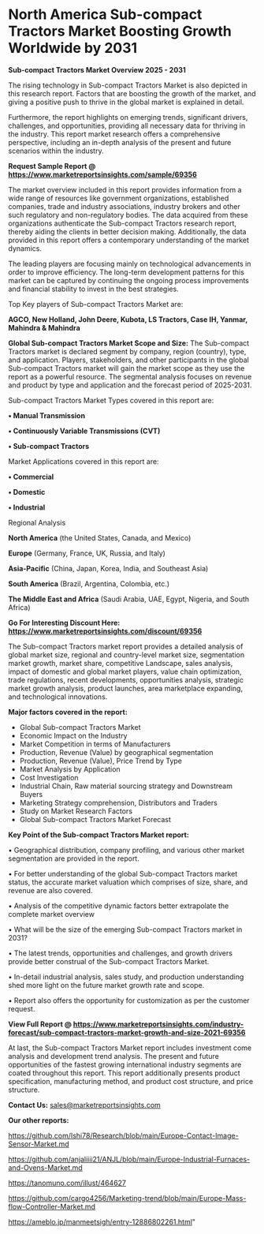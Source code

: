 # North America Sub-compact Tractors Market Boosting Growth Worldwide by 2031

<Strong> Sub-compact Tractors Market Overview 2025 - 2031</strong>

The rising technology in Sub-compact Tractors Market is also depicted in this research report. Factors that are boosting the growth of the market, and giving a positive push to thrive in the global market is explained in detail.

Furthermore, the report highlights on emerging trends, significant drivers, challenges, and opportunities, providing all necessary data for thriving in the industry. This report market research offers a comprehensive perspective, including an in-depth analysis of the present and future scenarios within the industry.

<strong>Request Sample Report @ <a href=https://www.marketreportsinsights.com/sample/69356>https://www.marketreportsinsights.com/sample/69356</a></strong>

The market overview included in this report provides information from a wide range of resources like government organizations, established companies, trade and industry associations, industry brokers and other such regulatory and non-regulatory bodies. The data acquired from these organizations authenticate the Sub-compact Tractors research report, thereby aiding the clients in better decision making. Additionally, the data provided in this report offers a contemporary understanding of the market dynamics.

The leading players are focusing mainly on technological advancements in order to improve efficiency. The long-term development patterns for this market can be captured by continuing the ongoing process improvements and financial stability to invest in the best strategies.

Top Key players of Sub-compact Tractors Market are:

<strong>AGCO, New Holland, John Deere, Kubota, LS Tractors, Case IH, Yanmar, Mahindra & Mahindra</strong>

<strong><b>Global Sub-compact Tractors Market Scope and Size:</b></strong>
The Sub-compact Tractors market is declared segment by company, region (country), type, and application. Players, stakeholders, and other participants in the global Sub-compact Tractors market will gain the market scope as they use the report as a powerful resource. The segmental analysis focuses on revenue and product by type and application and the forecast period of 2025-2031.

Sub-compact Tractors Market Types covered in this report are:

<strong>• Manual Transmission

• Continuously Variable Transmissions (CVT)

• Sub-compact Tractors</strong>

Market Applications covered in this report are:

<strong>• Commercial

• Domestic

• Industrial</strong> 

Regional Analysis

<strong>North America</strong> (the United States, Canada, and Mexico)

<strong>Europe</strong> (Germany, France, UK, Russia, and Italy)

<strong>Asia-Pacific</strong> (China, Japan, Korea, India, and Southeast Asia)

<strong>South America</strong> (Brazil, Argentina, Colombia, etc.)

<strong>The Middle East and Africa</strong> (Saudi Arabia, UAE, Egypt, Nigeria, and South Africa)

<strong>Go For Interesting Discount Here: <a href=https://www.marketreportsinsights.com/discount/69356>https://www.marketreportsinsights.com/discount/69356</a></strong>

The Sub-compact Tractors market report provides a detailed analysis of global market size, regional and country-level market size, segmentation market growth, market share, competitive Landscape, sales analysis, impact of domestic and global market players, value chain optimization, trade regulations, recent developments, opportunities analysis, strategic market growth analysis, product launches, area marketplace expanding, and technological innovations.

<strong><b>Major factors covered in the report:</b></strong>
<ul>
  <li>Global Sub-compact Tractors Market </li>
  <li>Economic Impact on the Industry</li>
  <li>Market Competition in terms of Manufacturers</li>
  <li>Production, Revenue (Value) by geographical segmentation</li>
  <li>Production, Revenue (Value), Price Trend by Type</li>
  <li>Market Analysis by Application</li>
  <li>Cost Investigation</li>
  <li>Industrial Chain, Raw material sourcing strategy and Downstream Buyers</li>
  <li>Marketing Strategy comprehension, Distributors and Traders</li>
  <li>Study on Market Research Factors</li>
  <li>Global Sub-compact Tractors Market Forecast</li>
</ul>

<strong><b>Key Point of the Sub-compact Tractors Market report:</b></strong>

• Geographical distribution, company profiling, and various other market segmentation are provided in the report.

• For better understanding of the global Sub-compact Tractors market status, the accurate market valuation which comprises of size, share, and revenue are also covered.

• Analysis of the competitive dynamic factors better extrapolate the complete market overview

• What will be the size of the emerging Sub-compact Tractors market in 2031?

• The latest trends, opportunities and challenges, and growth drivers provide better construal of the Sub-compact Tractors Market.

• In-detail industrial analysis, sales study, and production understanding shed more light on the future market growth rate and scope.

• Report also offers the opportunity for customization as per the customer request.

<strong><b>View Full Report @ <a href=https://www.marketreportsinsights.com/industry-forecast/sub-compact-tractors-market-growth-and-size-2021-69356>https://www.marketreportsinsights.com/industry-forecast/sub-compact-tractors-market-growth-and-size-2021-69356</a></b></strong>


At last, the Sub-compact Tractors Market report includes investment come analysis and development trend analysis. The present and future opportunities of the fastest growing international industry segments are coated throughout this report. This report additionally presents product specification, manufacturing method, and product cost structure, and price structure.

<strong>Contact Us:</strong>
sales@marketreportsinsights.com

<strong>Our other reports:</strong>

<a href=https://github.com/Ishi78/Research/blob/main/Europe-Contact-Image-Sensor-Market.md>https://github.com/Ishi78/Research/blob/main/Europe-Contact-Image-Sensor-Market.md</a>

<a href=https://github.com/anjaliiii21/ANJL/blob/main/Europe-Industrial-Furnaces-and-Ovens-Market.md>https://github.com/anjaliiii21/ANJL/blob/main/Europe-Industrial-Furnaces-and-Ovens-Market.md</a>

<a href=https://tanomuno.com/illust/464627>https://tanomuno.com/illust/464627</a>

<a href=https://github.com/cargo4256/Marketing-trend/blob/main/Europe-Mass-flow-Controller-Market.md>https://github.com/cargo4256/Marketing-trend/blob/main/Europe-Mass-flow-Controller-Market.md</a>

<a href=https://ameblo.jp/manmeetsigh/entry-12886802261.html>https://ameblo.jp/manmeetsigh/entry-12886802261.html</a>"
